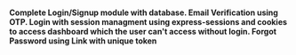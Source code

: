 <h4>Complete Login/Signup module with database. Email Verification using OTP. Login with session managment using express-sessions and cookies to access dashboard which the user can't access without login. Forgot Password using Link with unique token</h4>
